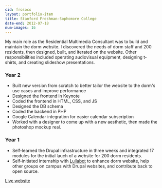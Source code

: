 ```yaml
---
cid: frosoco
layout: portfolio-item
title: Stanford Freshman-Sophomore College
date-end: 2012-07-18
num-images: 16
---
```



My main role as the Residential Multimedia Consultant was to build and maintain the dorm website.
I discovered the needs of dorm staff and 200 residents, then designed, built, and iterated on the
website.
Other responsibilities included operating audiovisual equipment,
designing t-shirts, and creating slideshow presentations.


### Year 2
* Built new version from scratch to better tailor the website to the dorm's use cases and
 improve performance
* Designed the frontend in Keynote
* Coded the frontend in HTML, CSS, and JS
* Designed the DB schema
* Coded the backend in PHP
* Google Calendar integration for easier calendar subscription
* Worked with a designer to come up with a new aesthetic, then made the photoshop mockup real.

### Year 1
* Self-learned the Drupal infrastructure in three weeks and integrated 17 modules for the
initial lauch of a website for 200 dorm residents.
* Self-initiated internship with <a href="http://www.lullabot.com/" target="_blank">Lullabot</a> to enhance dorm website, help other groups on campus with Drupal websites, and contribute back to open source.

<p><a href="http://frosoco.stanford.edu/" target="_blank">Live website</a></p>
